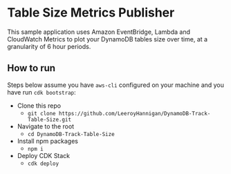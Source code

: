# Table Size Metrics Publisher

This sample application uses Amazon EventBridge, Lambda and CloudWatch Metrics to plot your DynamoDB tables size over time, at a granularity of 6 hour periods.


## How to run

Steps below assume you have `aws-cli` configured on your machine and you have run `cdk bootstrap`:

* Clone this repo 
  * `git clone https://github.com/LeeroyHannigan/DynamoDB-Track-Table-Size.git` 
* Navigate to the root 
  * `cd DynamoDB-Track-Table-Size`
* Install npm packages 
  * `npm i`
* Deploy CDK Stack
  * `cdk deploy`